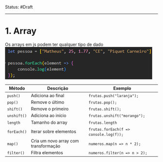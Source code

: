 
Status: #Draft 

---
# 1. Array
Os arrays em js podem ter qualquer tipo de dado
![Pasted image 20250513162620](../../attachments/Pasted%20image%2020250513162620.png)

| Método      | Descrição                            | Exemplo                                |
| ----------- | ------------------------------------ | -------------------------------------- |
| `push()`    | Adiciona ao final                    | `frutas.push("laranja");`              |
| `pop()`     | Remove o último                      | `frutas.pop();`                        |
| `shift()`   | Remove o primeiro                    | `frutas.shift();`                      |
| `unshift()` | Adiciona ao início                   | `frutas.unshift("morango");`           |
| `length`    | Tamanho do array                     | `frutas.length`                        |
| `forEach()` | Iterar sobre elementos               | `frutas.forEach(f => console.log(f));` |
| `map()`     | Cria um novo array com transformação | `numeros.map(n => n * 2);`             |
| `filter()`  | Filtra elementos                     | `numeros.filter(n => n > 2);`          |

